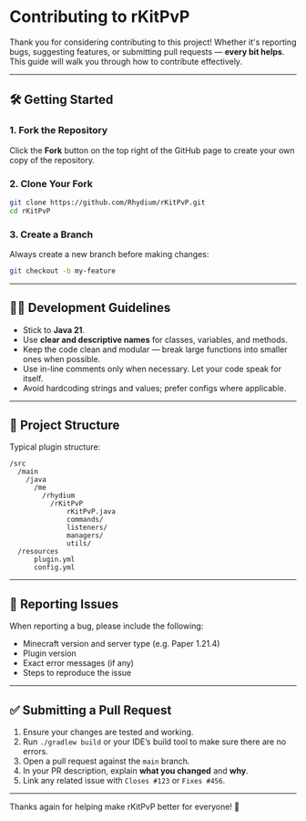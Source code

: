 # Contributing to rKitPvP

Thank you for considering contributing to this project! Whether it's reporting bugs, suggesting features, or submitting pull requests — **every bit helps**. This guide will walk you through how to contribute effectively.

---

## 🛠️ Getting Started

### 1. Fork the Repository

Click the **Fork** button on the top right of the GitHub page to create your own copy of the repository.

### 2. Clone Your Fork

```bash
git clone https://github.com/Rhydium/rKitPvP.git
cd rKitPvP
```

### 3. Create a Branch

Always create a new branch before making changes:

```bash
git checkout -b my-feature
```

---

## 🧑‍💻 Development Guidelines

- Stick to **Java 21**.
- Use **clear and descriptive names** for classes, variables, and methods.
- Keep the code clean and modular — break large functions into smaller ones when possible.
- Use in-line comments only when necessary. Let your code speak for itself.
- Avoid hardcoding strings and values; prefer configs where applicable.

---

## 📁 Project Structure

Typical plugin structure:

```
/src
  /main
    /java
      /me
        /rhydium
          /rKitPvP
              rKitPvP.java
              commands/
              listeners/
              managers/
              utils/
  /resources
      plugin.yml
      config.yml
```

---

## 🐛 Reporting Issues

When reporting a bug, please include the following:

- Minecraft version and server type (e.g. Paper 1.21.4)
- Plugin version
- Exact error messages (if any)
- Steps to reproduce the issue

---

## ✅ Submitting a Pull Request

1. Ensure your changes are tested and working.
2. Run `./gradlew build` or your IDE’s build tool to make sure there are no errors.
3. Open a pull request against the `main` branch.
4. In your PR description, explain **what you changed** and **why**.
5. Link any related issue with `Closes #123` or `Fixes #456`.

---

Thanks again for helping make rKitPvP better for everyone! 🙌
